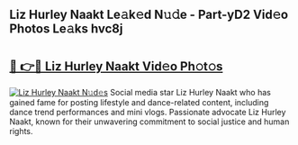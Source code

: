 ## Liz Hurley Naakt Le𝚊k𝚎d N𝚞𝚍e - Part-yD2 Vid𝚎o Photos Le𝚊ks hvc8j

# <h2><a href="http://fb8m0w9.evod.top/?m=Liz+Hurley+Naakt">🔗 👉🔴 Liz Hurley Naakt Vid𝚎o Ph𝚘t𝚘s</a></h2>

[![Liz Hurley Naakt N𝚞d𝚎s](https://i.imgur.com/8V9OHl7.gif)](http://fb8m0w9.evod.top/?m=Liz+Hurley+Naakt)
Social media star Liz Hurley Naakt who has gained fame for posting lifestyle and dance-related content, including dance trend performances and mini vlogs. Passionate advocate Liz Hurley Naakt, known for their unwavering commitment to social justice and human rights. 

